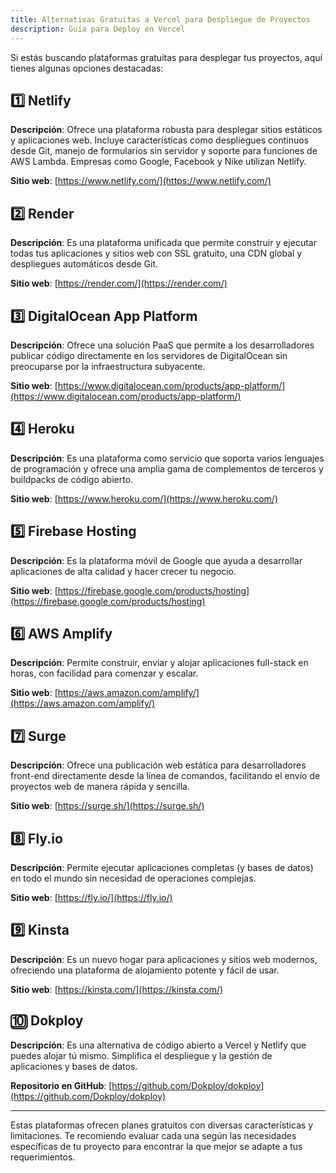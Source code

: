 ```yaml
---
title: Alternativas Gratuitas a Vercel para Despliegue de Proyectos
description: Guía para Deploy en Vercel
---
```




Si estás buscando plataformas gratuitas para desplegar tus proyectos, aquí tienes algunas opciones destacadas:

## 1️⃣ Netlify

**Descripción**: Ofrece una plataforma robusta para desplegar sitios estáticos y aplicaciones web. Incluye características como despliegues continuos desde Git, manejo de formularios sin servidor y soporte para funciones de AWS Lambda. Empresas como Google, Facebook y Nike utilizan Netlify.

**Sitio web**: [https://www.netlify.com/](https://www.netlify.com/)

## 2️⃣ Render

**Descripción**: Es una plataforma unificada que permite construir y ejecutar todas tus aplicaciones y sitios web con SSL gratuito, una CDN global y despliegues automáticos desde Git.

**Sitio web**: [https://render.com/](https://render.com/)

## 3️⃣ DigitalOcean App Platform

**Descripción**: Ofrece una solución PaaS que permite a los desarrolladores publicar código directamente en los servidores de DigitalOcean sin preocuparse por la infraestructura subyacente.

**Sitio web**: [https://www.digitalocean.com/products/app-platform/](https://www.digitalocean.com/products/app-platform/)

## 4️⃣ Heroku

**Descripción**: Es una plataforma como servicio que soporta varios lenguajes de programación y ofrece una amplia gama de complementos de terceros y buildpacks de código abierto.

**Sitio web**: [https://www.heroku.com/](https://www.heroku.com/)

## 5️⃣ Firebase Hosting

**Descripción**: Es la plataforma móvil de Google que ayuda a desarrollar aplicaciones de alta calidad y hacer crecer tu negocio.

**Sitio web**: [https://firebase.google.com/products/hosting](https://firebase.google.com/products/hosting)

## 6️⃣ AWS Amplify

**Descripción**: Permite construir, enviar y alojar aplicaciones full-stack en horas, con facilidad para comenzar y escalar.

**Sitio web**: [https://aws.amazon.com/amplify/](https://aws.amazon.com/amplify/)

## 7️⃣ Surge

**Descripción**: Ofrece una publicación web estática para desarrolladores front-end directamente desde la línea de comandos, facilitando el envío de proyectos web de manera rápida y sencilla.

**Sitio web**: [https://surge.sh/](https://surge.sh/)

## 8️⃣ Fly.io

**Descripción**: Permite ejecutar aplicaciones completas (y bases de datos) en todo el mundo sin necesidad de operaciones complejas.

**Sitio web**: [https://fly.io/](https://fly.io/)

## 9️⃣ Kinsta

**Descripción**: Es un nuevo hogar para aplicaciones y sitios web modernos, ofreciendo una plataforma de alojamiento potente y fácil de usar.

**Sitio web**: [https://kinsta.com/](https://kinsta.com/)

## 🔟 Dokploy

**Descripción**: Es una alternativa de código abierto a Vercel y Netlify que puedes alojar tú mismo. Simplifica el despliegue y la gestión de aplicaciones y bases de datos.

**Repositorio en GitHub**: [https://github.com/Dokploy/dokploy](https://github.com/Dokploy/dokploy)

---

Estas plataformas ofrecen planes gratuitos con diversas características y limitaciones. Te recomiendo evaluar cada una según las necesidades específicas de tu proyecto para encontrar la que mejor se adapte a tus requerimientos.

